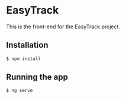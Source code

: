 # EasyTrack

This is the front-end for the EasyTrack project.

## Installation

```bash
$ npm install
```

## Running the app

```bash
$ ng serve
```